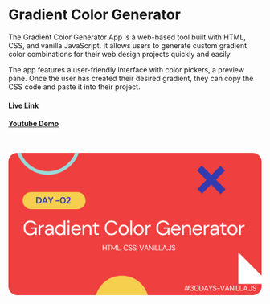 # Gradient Color Generator

The Gradient Color Generator App is a web-based tool built with HTML, CSS, and vanilla JavaScript. It allows users to generate custom gradient color combinations for their web design projects quickly and easily.

The app features a user-friendly interface with color pickers, a preview pane. Once the user has created their desired gradient, they can copy the CSS code and paste it into their project.

#### [Live Link](https://gradient-maker.netlify.app/)

#### [Youtube Demo](https://youtu.be/PMI-RGcb9P8)

<br/>

![Demo-screenshot-1](./assests/img/gradientGenerator.png)
